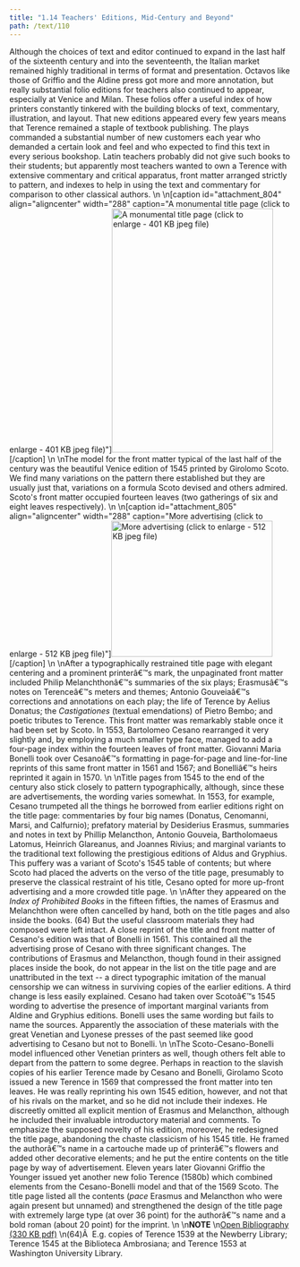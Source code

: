 ```yaml
---
title: "1.14 Teachers' Editions, Mid-Century and Beyond"
path: /text/110
---
```

Although the choices of text and editor continued to expand in the last half of the sixteenth century and into the seventeenth, the Italian market remained highly traditional in terms of format and presentation. Octavos like those of Griffio and the Aldine press got more and more annotation, but really substantial folio editions for teachers also continued to appear, especially at Venice and Milan. These folios offer a useful index of how printers constantly tinkered with the building blocks of text, commentary, illustration, and layout. That new editions appeared every few years means that Terence remained a staple of textbook publishing. The plays commanded a substantial number of new customers each year who demanded a certain look and feel and who expected to find this text in every serious bookshop. Latin teachers probably did not give such books to their students; but apparently most teachers wanted to own a Terence with extensive commentary and critical apparatus, front matter arranged strictly to pattern, and indexes to help in using the text and commentary for comparison to other classical authors.\n\n[caption id="attachment_804" align="aligncenter" width="288" caption="A monumental title page (click to enlarge - 401 KB jpeg file)"]<a rel="pop-up" href="http://www.humanismforsale.org/text/images_full/1.00_Chapter_One/Wing-f.-ZP-535.S42,-P.-Terentia-Afri-poetae-lepidissimi-Comoediae,-title-page.jpg"><img class="size-full wp-image-804" title="wing-f-zp-535s42-p-terentia-afri-poetc3a6-lepidissimi-comoediae-title-page-thumb" src="http://www.humanismforsale.org/text/wp-content/uploads/2008/11/wing-f-zp-535s42-p-terentia-afri-poetc3a6-lepidissimi-comoediae-title-page-thumb.jpg" alt="A monumental title page (click to enlarge - 401 KB jpeg file)" width="288" height="436" /></a>[/caption]\n\nThe model for the front matter typical of the last half of the century was the beautiful Venice edition of 1545 printed by Girolomo Scoto. We find many variations on the pattern there established but they are usually just that, variations on a formula Scoto devised and others admired. Scoto's front matter occupied fourteen leaves (two gatherings of six and eight leaves respectively).\n\n[caption id="attachment_805" align="aligncenter" width="288" caption="More advertising (click to enlarge - 512 KB jpeg file)"]<a rel="pop-up" href="http://www.humanismforsale.org/text/images_full/1.00_Chapter_One/Wing-f.-ZP-535.S42,-P.-Terentia-Afri-poetae-lepidissimi-Comoediae,-verso-of-title-page.jpg"><img class="size-full wp-image-805" title="wing-f-zp-535s42-p-terentia-afri-poetc3a6-lepidissimi-comoediae-verso-of-title-page-detail-thumb" src="http://www.humanismforsale.org/text/wp-content/uploads/2008/11/wing-f-zp-535s42-p-terentia-afri-poetc3a6-lepidissimi-comoediae-verso-of-title-page-detail-thumb.jpg" alt="More advertising (click to enlarge - 512 KB jpeg file)" width="288" height="243" /></a>[/caption]\n\nAfter a typographically restrained title page with elegant centering and a prominent printerâ€™s mark, the unpaginated front matter included Philip Melanchthonâ€™s summaries of the six plays; Erasmusâ€™s notes on Terenceâ€™s meters and themes; Antonio Gouveiaâ€™s corrections and annotations on each play; the life of Terence by Aelius Donatus; the <em>Castigationes</em> (textual emendations) of Pietro Bembo; and poetic tributes to Terence. This front matter was remarkably stable once it had been set by Scoto. In 1553, Bartolomeo Cesano rearranged it very slightly and, by employing a much smaller type face, managed to add a four-page index within the fourteen leaves of front matter. Giovanni Maria Bonelli took over Cesanoâ€™s formatting in page-for-page and line-for-line reprints of this same front matter in 1561 and 1567; and Bonelliâ€™s heirs reprinted it again in 1570.\n\nTitle pages from 1545 to the end of the century also stick closely to pattern typographically, although, since these are advertisements, the wording varies somewhat. In 1553, for example, Cesano trumpeted all the things he borrowed from earlier editions right on the title page: commentaries by four big names (Donatus, Cenomanni, Marsi, and Calfurnio); prefatory material by Desiderius Erasmus, summaries and notes in text by Phillip Melancthon, Antonio Gouveia, Bartholomaeus Latomus, Heinrich Glareanus, and Joannes Rivius; and marginal variants to the traditional text following the prestigious editions of Aldus and Gryphius. This puffery was a variant of Scoto's 1545 table of contents; but where Scoto had placed the adverts on the verso of the title page, presumably to preserve the classical restraint of his title, Cesano opted for more up-front advertising and a more crowded title page.\n\nAfter they appeared on the <em>Index of Prohibited Books</em> in the fifteen fifties, the names of Erasmus and Melanchthon were often cancelled by hand, both on the title pages and also inside the books. (64) But the useful classroom materials they had composed were left intact. A close reprint of the title and front matter of Cesano's edition was that of Bonelli in 1561. This contained all the advertising prose of Cesano with three significant changes. The contributions of Erasmus and Melancthon, though found in their assigned places inside the book, do not appear in the list on the title page and are unattributed in the text -- a direct typographic imitation of the manual censorship we can witness in surviving copies of the earlier editions. A third change is less easily explained. Cesano had taken over Scotoâ€™s 1545 wording to advertise the presence of important marginal variants from Aldine and Gryphius editions. Bonelli uses the same wording but fails to name the sources. Apparently the association of these materials with the great Venetian and Lyonese presses of the past seemed like good advertising to Cesano but not to Bonelli.\n\nThe Scoto-Cesano-Bonelli model influenced other Venetian printers as well, though others felt able to depart from the pattern to some degree. Perhaps in reaction to the slavish copies of his earlier Terence made by Cesano and Bonelli, Girolamo Scoto issued a new Terence in 1569 that compressed the front matter into ten leaves. He was really reprinting his own 1545 edition, however, and not that of his rivals on the market, and so he did not include their indexes. He discreetly omitted all explicit mention of Erasmus and Melancthon, although he included their invaluable introductory material and comments. To emphasize the supposed novelty of his edition, moreover, he redesigned the title page, abandoning the chaste classicism of his 1545 title. He framed the authorâ€™s name in a cartouche made up of printerâ€™s flowers and added other decorative elements; and he put the entire contents on the title page by way of advertisement. Eleven years later Giovanni Griffio the Younger issued yet another new folio Terence (1580b) which combined elements from the Cesano-Bonelli model and that of the 1569 Scoto. The title page listed all the contents (<em>pace</em> Erasmus and Melancthon who were again present but unnamed) and strengthened the design of the title page with extremely large type (at over 36 point) for the authorâ€™s name and a bold roman (about 20 point) for the imprint.\n\n<strong>NOTE</strong>\n<a href="http://www.humanismforsale.org/bibliography.pdf" target="new">Open Bibliography (330 KB pdf)</a>\n(64)Â  E.g. copies of Terence 1539 at the Newberry Library; Terence 1545 at the Biblioteca Ambrosiana; and Terence 1553 at Washington University Library.
